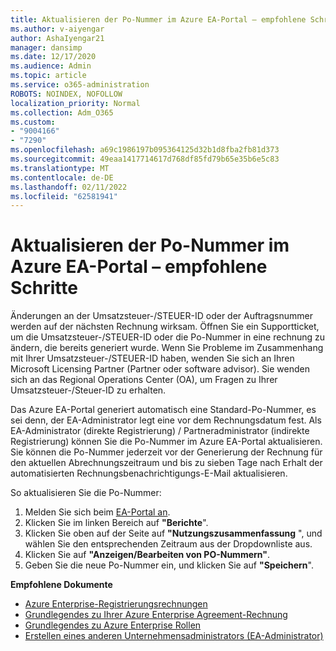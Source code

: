 ```yaml
---
title: Aktualisieren der Po-Nummer im Azure EA-Portal – empfohlene Schritte
ms.author: v-aiyengar
author: AshaIyengar21
manager: dansimp
ms.date: 12/17/2020
ms.audience: Admin
ms.topic: article
ms.service: o365-administration
ROBOTS: NOINDEX, NOFOLLOW
localization_priority: Normal
ms.collection: Adm_O365
ms.custom:
- "9004166"
- "7290"
ms.openlocfilehash: a69c1986197b095364125d32b1d8fba2fb81d373
ms.sourcegitcommit: 49eaa1417714617d768df85fd79b65e35b6e5c83
ms.translationtype: MT
ms.contentlocale: de-DE
ms.lasthandoff: 02/11/2022
ms.locfileid: "62581941"
---
```

# <a name="update-po-number-in-azure-ea-portal---recommended-steps"></a>Aktualisieren der Po-Nummer im Azure EA-Portal – empfohlene Schritte

Änderungen an der Umsatzsteuer-/STEUER-ID oder der Auftragsnummer werden auf der nächsten Rechnung wirksam. Öffnen Sie ein Supportticket, um die Umsatzsteuer-/STEUER-ID oder die Po-Nummer in eine rechnung zu ändern, die bereits generiert wurde. Wenn Sie Probleme im Zusammenhang mit Ihrer Umsatzsteuer-/STEUER-ID haben, wenden Sie sich an Ihren Microsoft Licensing Partner (Partner oder software advisor). Sie wenden sich an das Regional Operations Center (OA), um Fragen zu Ihrer Umsatzsteuer-/Steuer-ID zu erhalten. 

Das Azure EA-Portal generiert automatisch eine Standard-Po-Nummer, es sei denn, der EA-Administrator legt eine vor dem Rechnungsdatum fest. Als EA-Administrator (direkte Registrierung) / Partneradministrator (indirekte Registrierung) können Sie die Po-Nummer im Azure EA-Portal aktualisieren. Sie können die Po-Nummer jederzeit vor der Generierung der Rechnung für den aktuellen Abrechnungszeitraum und bis zu sieben Tage nach Erhalt der automatisierten Rechnungsbenachrichtigungs-E-Mail aktualisieren.    

So aktualisieren Sie die Po-Nummer:

1. Melden Sie sich beim [EA-Portal an](https://ea.azure.com/).
1. Klicken Sie im linken Bereich auf **"Berichte**".
1. Klicken Sie oben auf der Seite auf **"Nutzungszusammenfassung** ", und wählen Sie den entsprechenden Zeitraum aus der Dropdownliste aus.
1. Klicken Sie auf **"Anzeigen/Bearbeiten von PO-Nummern"**.
1. Geben Sie die neue Po-Nummer ein, und klicken Sie auf **"Speichern**".

**Empfohlene Dokumente** 

- [Azure Enterprise-Registrierungsrechnungen](https://docs.microsoft.com/azure/billing/billing-ea-portal-enrollment-invoices) 
- [Grundlegendes zu Ihrer Azure Enterprise Agreement-Rechnung](https://docs.microsoft.com/azure/billing/billing-understand-your-bill-ea)  
- [Grundlegendes zu Azure Enterprise Rollen](https://docs.microsoft.com/azure/billing/billing-understand-your-bill-ea) 
- [Erstellen eines anderen Unternehmensadministrators (EA-Administrator)](https://docs.microsoft.com/azure/cost-management-billing/manage/ea-portal-administration#create-another-enterprise-administrator) 

